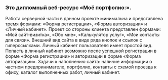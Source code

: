 ### Это дипломный веб-ресурс «Моё портфолио:». 
Работа серверной части в данном проекте минимальна и представлена тремя формами: 
«Форма регистрации», «Форма авторизации» и «Личный кабинет». 
Проект со стороны клиента представлен формами: «Мой сайт-визитка», «Обо мне», «Калькулятор услуг», «Мои контакты для связи». 
Внешний вид сайта в виде ряда кнопок и ссылок с гиперссылками. 
Личный кабинет пользователя имеет простой вид. 
Попасть в личный кабинет возможно после успешной регистрации в форме «Форма регистрации» и авторизации в форме «Форма авторизации».
Задачи к наполнению сайта: наличие информации о частном предпринимателе, портфолио, контакты с схемой проезда к офису, каталог выполненных работ, личный кабинет.
